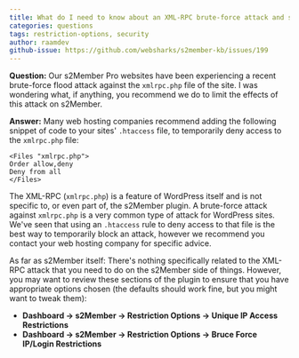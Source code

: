 ```yaml
---
title: What do I need to know about an XML-RPC brute-force attack and s2Member?
categories: questions
tags: restriction-options, security
author: raamdev
github-issue: https://github.com/websharks/s2member-kb/issues/199
---
```


**Question:** Our s2Member Pro websites have been experiencing a recent brute-force flood attack against the `xmlrpc.php` file of the site. I was wondering what, if anything, you recommend we do to limit the effects of this attack on s2Member.

**Answer:** Many web hosting companies recommend adding the following snippet of code to your sites' `.htaccess` file, to temporarily deny access to the `xmlrpc.php` file:

```text
<Files "xmlrpc.php"> 
Order allow,deny 
Deny from all 
</Files>
```

The XML-RPC (`xmlrpc.php`) is a feature of WordPress itself and is not specific to, or even part of, the s2Member plugin. A brute-force attack against `xmlrpc.php` is a very common type of attack for WordPress sites. We've seen that using an `.htaccess` rule to deny access to that file is the best way to temporarily block an attack, however we recommend you contact your web hosting company for specific advice.

As far as s2Member itself: There's nothing specifically related to the XML-RPC attack that you need to do on the s2Member side of things. However, you may want to review these sections of the plugin to ensure that you have appropriate options chosen (the defaults should work fine, but you might want to tweak them):

- **Dashboard → s2Member → Restriction Options → Unique IP Access Restrictions**
- **Dashboard → s2Member → Restriction Options → Bruce Force IP/Login Restrictions**
